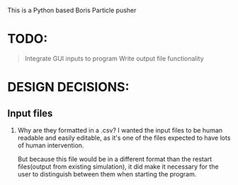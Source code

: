 This is a Python based Boris Particle pusher

# TODO:
> Integrate GUI inputs to program
> Write output file functionality

# DESIGN DECISIONS:

## Input files
1. Why are they formatted in a .csv?
     I wanted the input files to be human readable and easily editable, as it's one of the files expected to have lots of human intervention.
     
     But because this file would be in a different format than the restart files(output from existing simulation), it did make it necessary for the user to distinguish between them when starting the program. 
